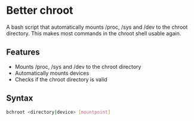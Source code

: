 # Better chroot
A bash script that automatically mounts /proc, /sys and /dev to the chroot directory. This makes most commands in the chroot shell usable again.
## Features
- Mounts /proc, /sys and /dev to the chroot directory
- Automatically mounts devices
- Checks if the chroot directory is valid
## Syntax
```bash
bchroot <directory|device> [mountpoint]
```
